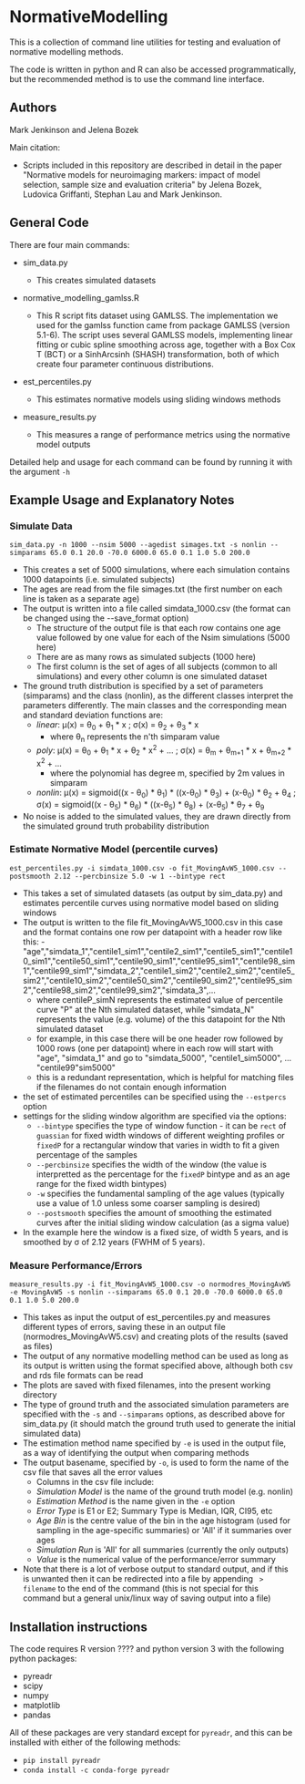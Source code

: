 # NormativeModelling

This is a collection of command line utilities for testing and evaluation of normative modelling methods.

The code is written in python and R can also be accessed programmatically, but the recommended method is to use the command line interface.

## Authors

Mark Jenkinson and Jelena Bozek

Main citation:
  - Scripts included in this repository are described in detail in the paper "Normative models for neuroimaging markers: impact of model selection, sample size and evaluation criteria" by Jelena Bozek, Ludovica Griffanti, Stephan Lau and Mark Jenkinson.



## General Code

There are four main commands:
 - sim_data.py
    - This creates simulated datasets
 - normative_modelling_gamlss.R
    - This R script fits dataset using GAMLSS. The implementation we used for the gamlss function came from package GAMLSS (version 5.1-6). The script uses several GAMLSS models, implementing linear fitting or cubic spline smoothing across age, together with a Box Cox T (BCT) or a SinhArcsinh (SHASH) transformation, both of which create four parameter continuous distributions.

 - est_percentiles.py
    - This estimates normative models using sliding windows methods
 - measure_results.py
    - This measures a range of performance metrics using the normative model outputs

Detailed help and usage for each command can be found by running it with the argument `-h`


## Example Usage and Explanatory Notes

### Simulate Data

  `sim_data.py -n 1000 --nsim 5000 --agedist simages.txt -s nonlin --simparams 65.0 0.1 20.0 -70.0 6000.0 65.0 0.1 1.0 5.0 200.0`
  
  - This creates a set of 5000 simulations, where each simulation contains 1000 datapoints (i.e. simulated subjects)
  - The ages are read from the file simages.txt (the first number on each line is taken as a separate age)
  - The output is written into a file called simdata_1000.csv (the format can be changed using the --save_format option)
    - The structure of the output file is that each row contains one age value followed by one value for each of the Nsim simulations (5000 here)
    - There are as many rows as simulated subjects (1000 here)
    - The first column is the set of ages of all subjects (common to all simulations) and every other column is one simulated dataset
  - The ground truth distribution is specified by a set of parameters (simparams) and the class (nonlin), as the different classes interpret the parameters differently.  The main classes and the corresponding mean and standard deviation functions are:
    - *linear*: &mu;(x) = &theta;<sub>0</sub> + &theta;<sub>1</sub> * x ; &sigma;(x) = &theta;<sub>2</sub> + &theta;<sub>3</sub> * x 
      - where &theta;<sub>n</sub> represents the n'th simparam value
    - *poly*: &mu;(x) = &theta;<sub>0</sub> + &theta;<sub>1</sub> * x + &theta;<sub>2</sub> * x<sup>2</sup> + ... ; &sigma;(x) = &theta;<sub>m</sub> + &theta;<sub>m+1</sub> * x + &theta;<sub>m+2</sub> * x<sup>2</sup> + ...
      - where the polynomial has degree m, specified by 2m values in simparam
    - *nonlin*: &mu;(x) = sigmoid((x - &theta;<sub>0</sub>) * &theta;<sub>1</sub>) * ((x-&theta;<sub>0</sub>) * &theta;<sub>3</sub>) + (x-&theta;<sub>0</sub>) * &theta;<sub>2</sub> + &theta;<sub>4</sub> ;   &sigma;(x) = sigmoid((x - &theta;<sub>5</sub>) * &theta;<sub>6</sub>) * ((x-&theta;<sub>5</sub>) * &theta;<sub>8</sub>)  + (x-&theta;<sub>5</sub>) * &theta;<sub>7</sub> + &theta;<sub>9</sub>
  - No noise is added to the simulated values, they are drawn directly from the simulated ground truth probability distribution

### Estimate Normative Model (percentile curves)

  `est_percentiles.py -i simdata_1000.csv -o fit_MovingAvW5_1000.csv --postsmooth 2.12 --percbinsize 5.0 -w 1 --bintype rect`
  
  - This takes a set of simulated datasets (as output by sim_data.py) and estimates percentile curves using normative model based on sliding windows
  - The output is written to the file fit_MovingAvW5_1000.csv in this case and the format contains one row per datapoint with a header row like this:
    -"age","simdata_1","centile1_sim1","centile2_sim1","centile5_sim1","centile10_sim1","centile50_sim1","centile90_sim1","centile95_sim1","centile98_sim1","centile99_sim1","simdata_2","centile1_sim2","centile2_sim2","centile5_sim2","centile10_sim2","centile50_sim2","centile90_sim2","centile95_sim2","centile98_sim2","centile99_sim2","simdata_3",...
    - where centileP_simN represents the estimated value of percentile curve "P" at the Nth simulated dataset, while "simdata_N" represents the value (e.g. volume) of the this datapoint for the Nth simulated dataset
    - for example, in this case there will be one header row followed by 1000 rows (one per datapoint) where in each row will start with "age", "simdata_1" and go to "simdata_5000", "centile1_sim5000", ... "centile99"sim5000"
    - this is a redundant representation, which is helpful for matching files if the filenames do not contain enough information
  - the set of estimated percentiles can be specified using the `--estpercs` option
  - settings for the sliding window algorithm are specified via the options:
    - `--bintype` specifies the type of window function - it can be `rect` of `guassian` for fixed width windows of different weighting profiles or `fixedP` for a rectangular window that varies in width to fit a given percentage of the samples
    - `--percbinsize` specifies the width of the window (the value is interpretted as the percentage for the `fixedP` bintype and as an age range for the fixed width bintypes)
    - `-w` specifies the fundamental sampling of the age values (typically use a value of 1.0 unless some coarser sampling is desired)
    - `--postsmooth` specifies the amount of smoothing the estimated curves after the initial sliding window calculation (as a sigma value)
  - In the example here the window is a fixed size, of width 5 years, and is smoothed by &sigma; of 2.12 years (FWHM of 5 years). 
  
  ### Measure Performance/Errors
  
  `measure_results.py -i fit_MovingAvW5_1000.csv -o normodres_MovingAvW5 -e MovingAvW5 -s nonlin --simparams 65.0 0.1 20.0 -70.0 6000.0 65.0 0.1 1.0 5.0 200.0`
  
  - This takes as input the output of est_percentiles.py and measures different types of errors, saving these in an output file (normodres_MovingAvW5.csv) and creating plots of the results (saved as files)
  - The output of any normative modelling method can be used as long as its output is written using the format specified above, although both csv and rds file formats can be read
  - The plots are saved with fixed filenames, into the present working directory
  - The type of ground truth and the associated simulation parameters are specified with the `-s` and `--simparams` options, as described above for sim_data.py (it should match the ground truth used to generate the initial simulated data)
  - The estimation method name specified by `-e` is used in the output file, as a way of identifying the output when comparing methods
  - The output basename, specified by `-o`, is used to form the name of the csv file that saves all the error values
    - Columns in the csv file include:
     - *Simulation Model* is the name of the ground truth model (e.g. nonlin)
     - *Estimation Method* is the name given in the `-e` option
     - *Error Type* is E1 or E2; Summary Type is Median, IQR, CI95, etc
     - *Age Bin* is the centre value of the bin in the age histogram (used for sampling in the age-specific summaries) or 'All' if it summaries over ages
     - *Simulation Run* is 'All' for all summaries (currently the only outputs)
     - *Value* is the numerical value of the performance/error summary
  - Note that there is a lot of verbose output to standard output, and if this is unwanted then it can be redirected into a file by appending ` > filename` to the end of the command (this is not special for this command but a general unix/linux way of saving output into a file)


## Installation instructions

The code requires R version ???? and python version 3 with the following python packages:
 - pyreadr
 - scipy
 - numpy
 - matplotlib
 - pandas
 
All of these packages are very standard except for `pyreadr`, and this can be installed with either of the following methods:
 - `pip install pyreadr`
 - `conda install -c conda-forge pyreadr`
